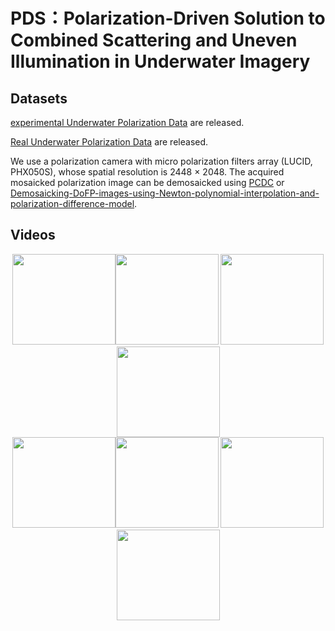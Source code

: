 <div align=left><div>

# PDS：Polarization-Driven Solution to Combined Scattering and Uneven Illumination in Underwater Imagery

<div align=left><div>

## Datasets

[experimental Underwater Polarization Data]() are released.

[Real Underwater Polarization Data]() are released.

We use a polarization camera with micro polarization filters array (LUCID, PHX050S), whose spatial resolution is 2448 × 2048.
The acquired mosaicked polarization image can be demosaicked using [PCDC](https://github.com/polwork/PCDP) or [Demosaicking-DoFP-images-using-Newton-polynomial-interpolation-and-polarization-difference-model](https://github.com/polwork/Demosaicking-DoFP-images-using-Newton-polynomial-interpolation-and-polarization-difference-model).

## Videos

<div align=center><img src="https://github.com/polwork/U-2Pnet/blob/main/Video/Viedeo1-Ori.gif" width="165" height="145"><img src="https://github.com/polwork/U-2Pnet/blob/main/Video/Viedeo1-U2P.gif" width="165" height="145">  <img src="https://github.com/polwork/U-2Pnet/blob/main/Video/Viedeo2-Ori.gif" width="165" height="145" ><img src="https://github.com/polwork/U-2Pnet/blob/main/Video/Viedeo2-U2P.gif" width="165" height="145"><div>

<div align=center><img src="https://github.com/polwork/U-2Pnet/blob/main/Video/Viedeo3-Ori.gif" width="165" height="145"><img src="https://github.com/polwork/U-2Pnet/blob/main/Video/Viedeo3-U2P.gif" width="165" height="145">  <img src="https://github.com/polwork/U-2Pnet/blob/main/Video/Viedeo4-Ori.gif" width="165" height="145" ><img src="https://github.com/polwork/U-2Pnet/blob/main/Video/Viedeo4-U2P.gif" width="165" height="145"><div>

<div align=left><div>


